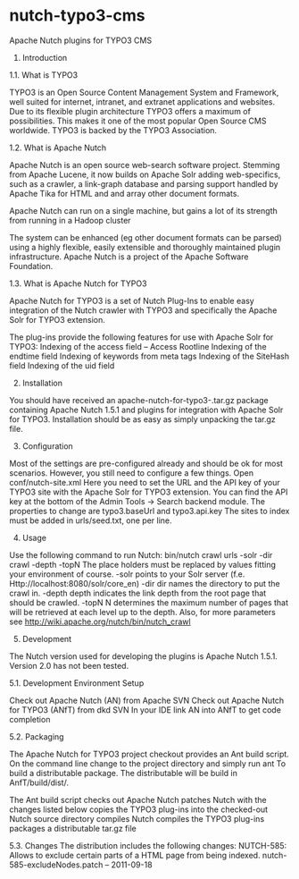 nutch-typo3-cms
===============

Apache Nutch plugins for TYPO3 CMS

1. Introduction

1.1. What is TYPO3

TYPO3 is an Open Source Content Management System and Framework, well suited for internet, intranet, and extranet applications and websites. Due to its flexible plugin architecture TYPO3 offers a maximum of possibilities. This makes it one of the most popular Open Source CMS worldwide.
TYPO3 is backed by the TYPO3 Association.

1.2. What is Apache Nutch

Apache Nutch is an open source web-search software project. Stemming from Apache Lucene, it now builds on Apache Solr adding web-specifics, such as a crawler, a link-graph database and parsing support handled by Apache Tika for HTML and and array other document formats.

Apache Nutch can run on a single machine, but gains a lot of its strength from running in a Hadoop cluster

The system can be enhanced (eg other document formats can be parsed) using a highly flexible, easily extensible and thoroughly maintained plugin infrastructure.
Apache Nutch is a project of the Apache Software Foundation.

1.3. What is Apache Nutch for TYPO3

Apache Nutch for TYPO3 is a set of Nutch Plug-Ins to enable easy integration of the Nutch crawler with TYPO3 and specifically the Apache Solr for TYPO3 extension.

The plug-ins provide the following features for use with Apache Solr for TYPO3:
Indexing of the access field – Access Rootline
Indexing of the endtime field
Indexing of keywords from meta tags
Indexing of the SiteHash field 
Indexing of the uid field

2. Installation

You should have received an apache-nutch-for-typo3-<version>.tar.gz package containing Apache Nutch 1.5.1 and plugins for integration with Apache Solr for TYPO3. 
Installation should be as easy as simply unpacking the tar.gz file.

3. Configuration

Most of the settings are pre-configured already and should be ok for most scenarios. However, you still need to configure a few things. Open conf/nutch-site.xml
Here you need to set the URL and the API key of your TYPO3 site with the Apache Solr for TYPO3 extension. You can find the API key at the bottom of the Admin Tools → Search backend module.
The properties to change are typo3.baseUrl and typo3.api.key
The sites to index must be added in urls/seed.txt, one per line.

4. Usage 

Use the following command to run Nutch:
bin/nutch crawl urls -solr <Solr URL> -dir crawl -depth <Indexing depth> -topN <Number of pages per level>
The place holders must be replaced by values fitting your environment of course.
-solr points to your Solr server (f.e. Http://localhost:8080/solr/core_en)
-dir dir names the directory to put the crawl in.
-depth depth indicates the link depth from the root page that should be crawled.
-topN N determines the maximum number of pages that will be retrieved at each level up to the depth.
Also, for more parameters see http://wiki.apache.org/nutch/bin/nutch_crawl 

5. Development

The Nutch version used for developing the plugins is Apache Nutch 1.5.1. Version 2.0 has not been tested.

5.1. Development Environment Setup

Check out Apache Nutch (AN) from Apache SVN
Check out Apache Nutch for TYPO3 (ANfT) from dkd SVN
In your IDE link AN into ANfT to get code completion

5.2. Packaging

The Apache Nutch for TYPO3 project checkout provides an Ant build script. On the command line change to the project directory and simply run ant To build a distributable package. The distributable will be build in AnfT/build/dist/.

The Ant build script 
checks out Apache Nutch
patches Nutch with the changes listed below
copies the TYPO3 plug-ins into the checked-out Nutch source directory
compiles Nutch
compiles the TYPO3 plug-ins
packages a distributable tar.gz file

5.3. Changes
The distribution includes the following changes:
NUTCH-585: Allows to exclude certain parts of a HTML page from being indexed. 
	nutch-585-excludeNodes.patch – 2011-09-18

